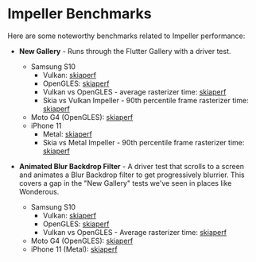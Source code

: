 # Impeller Benchmarks

Here are some noteworthy benchmarks related to Impeller performance:

- **New Gallery** - Runs through the Flutter Gallery with a driver test.
  - Samsung S10
    - Vulkan: [skiaperf](https://flutter-flutter-perf.skia.org/e/?keys=X8f96868d3a9eeb120bec1f458c577c30)
    - OpenGLES: [skiaperf](https://flutter-flutter-perf.skia.org/e/?keys=Xeb13bfef4ef2947f899646422bbad8c6)
    - Vulkan vs OpenGLES - average rasterizer time: [skiaperf](https://flutter-flutter-perf.skia.org/e/?keys=Xdfca283b38a86fc09129141792cf5a4b)
    - Skia vs Vulkan Impeller - 90th percentile frame rasterizer time: [skiaperf](https://flutter-flutter-perf.skia.org/e/?keys=X2cacf305c9d4b1b5fc43f81368803a9b)
  - Moto G4 (OpenGLES): [skiaperf](https://flutter-flutter-perf.skia.org/e/?keys=Xaeae5aa39c9028be43e8a9ad40540bd8)
  - iPhone 11
    - Metal: [skiaperf](https://flutter-flutter-perf.skia.org/e/?keys=Xc30b4774a54a03180fa93bf6641c5469)
    - Skia vs Metal Impeller - 90th percentile frame rasterizer time: [skiaperf](https://flutter-flutter-perf.skia.org/e/?keys=X836c18b955eb83a9102a4391672f37e0)

- **Animated Blur Backdrop Filter** - A driver test that scrolls to a screen and
  animates a Blur Backdrop filter to get progressively blurrier.  This covers a
  gap in the "New Gallery" tests we've seen in places like Wonderous.
  - Samsung S10
    - Vulkan: [skiaperf](https://flutter-flutter-perf.skia.org/e/?keys=X71aab43432178775be19fe133cdb5528)
    - OpenGLES: [skiaperf](https://flutter-flutter-perf.skia.org/e/?keys=X8024e2cd402a6afcefdb18aaabc9533a)
    - Vulkan vs OpenGLES - Average rasterizer time: [skiaperf](https://flutter-flutter-perf.skia.org/e/?keys=Xb1c6d1bb2e43c633bc3e1aa896cf5b08)
  - Moto G4 (OpenGLES): [skiaperf](https://flutter-flutter-perf.skia.org/e/?keys=X78023772ea9e94c81f37456a7fa7bf46)
  - iPhone 11 (Metal): [skiaperf](https://flutter-flutter-perf.skia.org/e/?keys=X2f7504aba3db6aeff08cc896081ace55)
